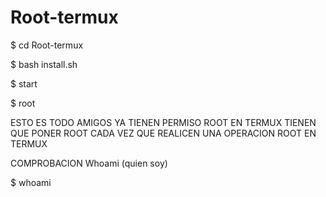 # Root-termux

$ cd Root-termux 

$ bash install.sh

$ start

$ root

ESTO ES TODO AMIGOS YA TIENEN PERMISO ROOT EN TERMUX
TIENEN QUE PONER ROOT CADA VEZ QUE REALICEN UNA OPERACION
ROOT EN TERMUX

COMPROBACION Whoami (quien soy)

$ whoami
